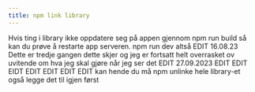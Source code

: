 ```yaml
---
title: npm link library
---
```


Hvis ting i library ikke oppdatere seg på appen gjennom npm run build  så kan du prøve å restarte app serveren. npm run dev altså
EDIT 16.08.23
Dette er tredje gangen dette skjer og jeg er fortsatt helt overrasket ov uvitende om hva jeg skal gjøre når jeg ser det
EDIT 27.09.2023
EDIT EDIT EIDT EDIT EDIT EDIT EDIT
kan hende du må npm unlinke hele library-et også legge det til igjen først 